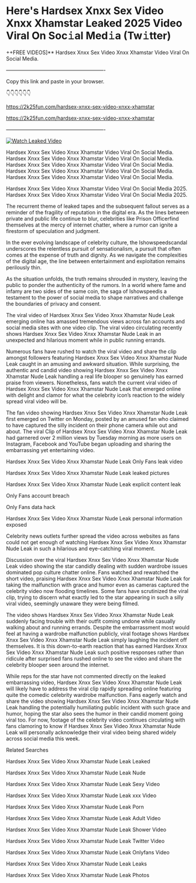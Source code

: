 # Here's Hardsex Xnxx Sex Video Xnxx Xhamstar Leaked 2025 Video Viral On Soc𝚒al Med𝚒a (Tw𝚒tter)

++FREE VIDEOS]** Hardsex Xnxx Sex Video Xnxx Xhamstar Video Viral On Social Media.

———————————————————-

Copy this link and paste in your browser.

👇👇👇👇👇👇

https://2k25fun.com/hardsex-xnxx-sex-video-xnxx-xhamstar

https://2k25fun.com/hardsex-xnxx-sex-video-xnxx-xhamstar

———————————————————-

[![Watch Leaked Video](https://miro.medium.com/v2/resize:fit:828/format:webp/1*cilzJN44JGOrTw9NJCrNHA.gif "Watch Leaked Video")](https://2k25fun.com/hardsex-xnxx-sex-video-xnxx-xhamstar)

Hardsex Xnxx Sex Video Xnxx Xhamstar Video Viral On Social Media. Hardsex Xnxx Sex Video Xnxx Xhamstar Video Viral On Social Media. Hardsex Xnxx Sex Video Xnxx Xhamstar Video Viral On Social Media. Hardsex Xnxx Sex Video Xnxx Xhamstar Video Viral On Social Media. Hardsex Xnxx Sex Video Xnxx Xhamstar Video Viral On Social Media.

Hardsex Xnxx Sex Video Xnxx Xhamstar Video Viral On Social Media 2025. Hardsex Xnxx Sex Video Xnxx Xhamstar Video Viral On Social Media 2025.

The recurrent theme of leaked tapes and the subsequent fallout serves as a reminder of the fragility of reputation in the digital era. As the lines between private and public life continue to blur, celebrities like Prison Officerfind themselves at the mercy of internet chatter, where a rumor can ignite a firestorm of speculation and judgment.

In the ever evolving landscape of celebrity culture, the Ishowspeedscandal underscores the relentless pursuit of sensationalism, a pursuit that often comes at the expense of truth and dignity. As we navigate the complexities of the digital age, the line between entertainment and exploitation remains perilously thin.

As the situation unfolds, the truth remains shrouded in mystery, leaving the public to ponder the authenticity of the rumors. In a world where fame and infamy are two sides of the same coin, the saga of Ishowspeedis a testament to the power of social media to shape narratives and challenge the boundaries of privacy and consent.

The viral video of Hardsex Xnxx Sex Video Xnxx Xhamstar Nude Leak emerging online has amassed tremendous views across fan accounts and social media sites with one video clip. The viral video circulating recently shows Hardsex Xnxx Sex Video Xnxx Xhamstar Nude Leak in an unexpected and hilarious moment while in public running errands.

Numerous fans have rushed to watch the viral video and share the clip amongst followers featuring Hardsex Xnxx Sex Video Xnxx Xhamstar Nude Leak caught in an amusing and awkward situation. While surprising, the authentic and candid video showing Hardsex Xnxx Sex Video Xnxx Xhamstar Nude Leak handling a real life blooper so genuinely has earned praise from viewers. Nonetheless, fans watch the current viral video of Hardsex Xnxx Sex Video Xnxx Xhamstar Nude Leak that emerged online with delight and clamor for what the celebrity icon’s reaction to the widely spread viral video will be.

The fan video showing Hardsex Xnxx Sex Video Xnxx Xhamstar Nude Leak first emerged on Twitter on Monday, posted by an amused fan who claimed to have captured the silly incident on their phone camera while out and about. The viral Clip of Hardsex Xnxx Sex Video Xnxx Xhamstar Nude Leak had garnered over 2 million views by Tuesday morning as more users on Instagram, Facebook and YouTube began uploading and sharing the embarrassing yet entertaining video.

Hardsex Xnxx Sex Video Xnxx Xhamstar Nude Leak Only Fans leak video

Hardsex Xnxx Sex Video Xnxx Xhamstar Nude Leak leaked pictures

Hardsex Xnxx Sex Video Xnxx Xhamstar Nude Leak explicit content leak

Only Fans account breach

Only Fans data hack

Hardsex Xnxx Sex Video Xnxx Xhamstar Nude Leak personal information exposed

Celebrity news outlets further spread the video across websites as fans could not get enough of watching Hardsex Xnxx Sex Video Xnxx Xhamstar Nude Leak in such a hilarious and eye-catching viral moment.

Discussion over the viral Hardsex Xnxx Sex Video Xnxx Xhamstar Nude Leak video showing the star candidly dealing with sudden wardrobe issues dominated pop culture chatter online. Fans watched and rewatched the short video, praising Hardsex Xnxx Sex Video Xnxx Xhamstar Nude Leak for taking the malfunction with grace and humor even as cameras captured the celebrity video now flooding timelines. Some fans have scrutinized the viral clip, trying to discern what exactly led to the star appearing in such a silly viral video, seemingly unaware they were being filmed.

The video shows Hardsex Xnxx Sex Video Xnxx Xhamstar Nude Leak suddenly facing trouble with their outfit coming undone while casually walking about and running errands. Despite the embarrassment most would feel at having a wardrobe malfunction publicly, viral footage shows Hardsex Xnxx Sex Video Xnxx Xhamstar Nude Leak simply laughing the incident off themselves. It is this down-to-earth reaction that has earned Hardsex Xnxx Sex Video Xnxx Xhamstar Nude Leak such positive responses rather than ridicule after surprised fans rushed online to see the video and share the celebrity blooper seen around the internet.

While reps for the star have not commented directly on the leaked embarrassing video, Hardsex Xnxx Sex Video Xnxx Xhamstar Nude Leak will likely have to address the viral clip rapidly spreading online featuring quite the comedic celebrity wardrobe malfunction. Fans eagerly watch and share the video showing Hardsex Xnxx Sex Video Xnxx Xhamstar Nude Leak handling the potentially humiliating public incident with such grace and humor, hoping the star also sees the humor in their candid moment going viral too. For now, footage of the celebrity video continues circulating with fans clamoring to know if Hardsex Xnxx Sex Video Xnxx Xhamstar Nude Leak will personally acknowledge their viral video being shared widely across social media this week.

Related Searches

Hardsex Xnxx Sex Video Xnxx Xhamstar Nude Leak Leaked

Hardsex Xnxx Sex Video Xnxx Xhamstar Nude Leak Nude

Hardsex Xnxx Sex Video Xnxx Xhamstar Nude Leak Sexy Video

Hardsex Xnxx Sex Video Xnxx Xhamstar Nude Leak xxx Video

Hardsex Xnxx Sex Video Xnxx Xhamstar Nude Leak Porn

Hardsex Xnxx Sex Video Xnxx Xhamstar Nude Leak Adult Video

Hardsex Xnxx Sex Video Xnxx Xhamstar Nude Leak Shower Video

Hardsex Xnxx Sex Video Xnxx Xhamstar Nude Leak Twitter Video

Hardsex Xnxx Sex Video Xnxx Xhamstar Nude Leak Onlyfans Video

Hardsex Xnxx Sex Video Xnxx Xhamstar Nude Leak Leaks

Hardsex Xnxx Sex Video Xnxx Xhamstar Nude Leak Photos